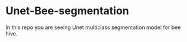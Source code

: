 # Unet-Bee-segmentation
In this repo you are seeing Unet multiclass segmentation model for bee hive.
